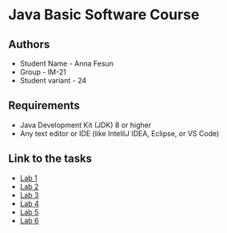 # Java Basic Software Course

## Authors
- Student Name - Anna Fesun
- Group - IM-21
- Student variant - 24

## Requirements
- Java Development Kit (JDK) 8 or higher
- Any text editor or IDE (like IntelliJ IDEA, Eclipse, or VS Code)

## Link to the tasks

- [Lab 1](lab1)
- [Lab 2](lab2)
- [Lab 3](lab3)
- [Lab 4](lab4)
- [Lab 5](lab5)
- [Lab 6](lab6)